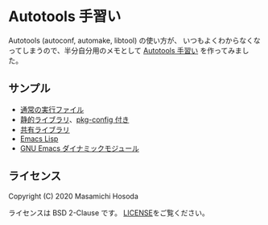 # Autotools 手習い

Autotools (autoconf, automake, libtool) の使い方が、
いつもよくわからなくなってしまうので、半分自分用のメモとして
[Autotools 手習い](https://github.com/trueroad/autotools-practice)
を作ってみました。

## サンプル

* [通常の実行ファイル](./executable-bin/)
* [静的ライブラリ](./static-lib/)、[pkg-config 付き](./static-lib-pkgconfig/)
* [共有ライブラリ](./shared-lib/)
* [Emacs Lisp](./emacs-lisp/)
* [GNU Emacs ダイナミックモジュール](./emacs-dynamic-module/)

## ライセンス

Copyright (C) 2020 Masamichi Hosoda

ライセンスは BSD 2-Clause です。
[LICENSE](./LICENSE)をご覧ください。
